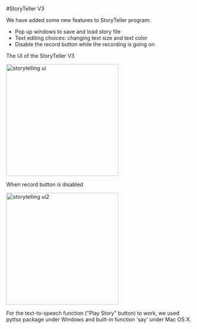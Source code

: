 #StoryTeller V3

We have added some new features to StoryTeller program:

- Pop up windows to save and load story file
- Text editing choices: changing text size and text color
- Disable the record button while the recording is going on

The UI of the StoryTeller V3

<img width="301" alt="storytelling ui" src="https://cloud.githubusercontent.com/assets/7435478/22190794/e2e484e2-e0f3-11e6-9244-550e5f868822.PNG">

When record button is disabled

<img width="301" alt="storytelling ui2" src="https://cloud.githubusercontent.com/assets/7435478/22190806/f21ebe50-e0f3-11e6-8721-3c9288ccc426.PNG">

For the text-to-speech function ("Play Story" button) to work, we used pyttsx package under Windows and built-in function 'say' under Mac OS X.
